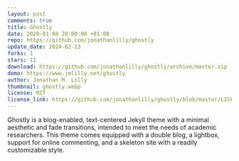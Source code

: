 ```yaml
---
layout: post
comments: true
title: Ghostly
date: 2020-01-08 20:00:00 +01:00
repo: https://github.com/jonathanlilly/ghostly
update_date: 2024-02-23
forks: 1
stars: 11
download: https://github.com/jonathanlilly/ghostly/archive/master.zip
demo: https://www.jmlilly.net/ghostly
author: Jonathan M. Lilly
thumbnail: ghostly.webp
license: MIT
license_link: https://github.com/jonathanlilly/ghostly/blob/master/LICENSE
---
```


Ghostly is a blog-enabled, text-centered Jekyll theme with a minimal aesthetic and fade transitions, intended to meet the needs of academic researchers. This theme comes equipped with a double blog, a lightbox, support for online commenting, and a skeleton site with a readily customizable style.

